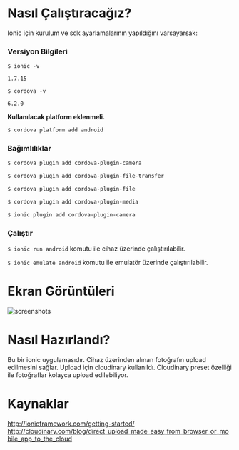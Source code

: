 # Nasıl Çalıştıracağız?

Ionic için kurulum ve sdk ayarlamalarının yapıldığını varsayarsak:

### Versiyon Bilgileri

`$ ionic -v`

`1.7.15`

`$ cordova -v`

`6.2.0`

**Kullanılacak platform eklenmeli.**

```bash
$ cordova platform add android
```

### Bağımlılıklar

```bash
$ cordova plugin add cordova-plugin-camera

$ cordova plugin add cordova-plugin-file-transfer

$ cordova plugin add cordova-plugin-file

$ cordova plugin add cordova-plugin-media

$ ionic plugin add cordova-plugin-camera
```

### Çalıştır

`$ ionic run android` komutu ile cihaz üzerinde çalıştırılabilir.

`$ ionic emulate android` komutu ile emulatör üzerinde çalıştırılabilir.

# Ekran Görüntüleri

![screenshots](https://github.com/omfaer/face_detection/blob/master/cv_fd.png)

# Nasıl Hazırlandı?

Bu bir ionic uygulamasıdır. Cihaz üzerinden alınan fotoğrafın upload edilmesini sağlar. Upload için cloudinary kullanıldı. Cloudinary preset özelliği ile fotoğraflar kolayca upload edilebiliyor.

# Kaynaklar

http://ionicframework.com/getting-started/
http://cloudinary.com/blog/direct_upload_made_easy_from_browser_or_mobile_app_to_the_cloud
